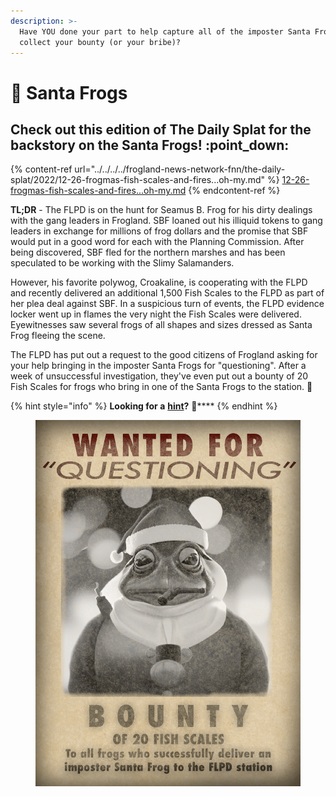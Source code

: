 ```yaml
---
description: >-
  Have YOU done your part to help capture all of the imposter Santa Frogs to
  collect your bounty (or your bribe)?
---
```


# 🎅 Santa Frogs

## Check out this edition of The Daily Splat for the backstory on the Santa Frogs! :point\_down:

{% content-ref url="../../../../frogland-news-network-fnn/the-daily-splat/2022/12-26-frogmas-fish-scales-and-fires...oh-my.md" %}
[12-26-frogmas-fish-scales-and-fires...oh-my.md](../../../../frogland-news-network-fnn/the-daily-splat/2022/12-26-frogmas-fish-scales-and-fires...oh-my.md)
{% endcontent-ref %}

**TL;DR** - The FLPD is on the hunt for Seamus B. Frog for his dirty dealings with the gang leaders in Frogland. SBF loaned out his illiquid tokens to gang leaders in exchange for millions of frog dollars and the promise that SBF would put in a good word for each with the Planning Commission. After being discovered, SBF fled for the northern marshes and has been speculated to be working with the Slimy Salamanders.&#x20;

However, his favorite polywog, Croakaline, is cooperating with the FLPD and recently delivered an additional 1,500 Fish Scales to the FLPD as part of her plea deal against SBF. In a suspicious turn of events, the FLPD evidence locker went up in flames the very night the Fish Scales were delivered. Eyewitnesses saw several frogs of all shapes and sizes dressed as Santa Frog fleeing the scene.

The FLPD has put out a request to the good citizens of Frogland asking for your help bringing in the imposter Santa Frogs for "questioning". After a week of unsuccessful investigation, they've even put out a bounty of 20 Fish Scales for frogs who bring in one of the Santa Frogs to the station. :eyes:

{% hint style="info" %}
**Looking for a** [**hint**](../../utility-commands/ok-froggle-commands.md)**?** :eyes:****
{% endhint %}

<figure><img src="../../../../.gitbook/assets/Santa Frog bounty.png" alt=""><figcaption></figcaption></figure>
